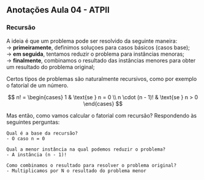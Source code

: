 ## Anotações Aula 04 - ATPII

### **Recursão**
A ideia é que um problema pode ser resolvido da seguinte maneira:  
-> **primeiramente**, definimos soluçoes para casos básicos (casos base);  
-> **em seguida**, tentamos reduzir o problema para instâncias menoras;  
-> **finalmente**, combinamos o resultado das instâncias menores para obter um resultado do problema original;

Certos tipos de problemas são naturalmente recursivos, como por exemplo o fatorial de um número.

$$
n! = 
\begin{cases}
1 & \text{se } n = 0 \\
n \cdot (n - 1)! & \text{se } n > 0
\end{cases}
$$

Mas então, como vamos calcular o fatorial com recursão? Respondendo às seguintes perguntas:

```
Qual é a base da recursão?
- O caso n = 0

Qual a menor instância na qual podemos reduzir o problema?
- A instância (n - 1)!

Como combinamos o resultado para resolver o problema original?
- Multiplicamos por N o resultado do problema menor
```

